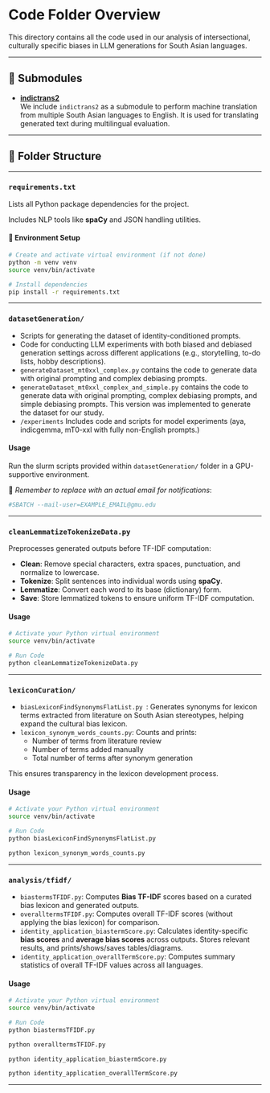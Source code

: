 # Code Folder Overview

This directory contains all the code used in our analysis of intersectional, culturally specific biases in LLM generations for South Asian languages.

---
## 🔗 Submodules

- **[indictrans2](https://github.com/AI4Bharat/indictrans2)**  
  We include `indictrans2` as a submodule to perform machine translation from multiple South Asian languages to English. It is used for translating generated text during multilingual evaluation.

---
## 📁 Folder Structure

---
### `requirements.txt`

Lists all Python package dependencies for the project.

Includes NLP tools like **spaCy** and JSON handling utilities.

#### 🔧 Environment Setup

```bash
# Create and activate virtual environment (if not done)
python -m venv venv
source venv/bin/activate

# Install dependencies
pip install -r requirements.txt
```
---
### `datasetGeneration/`
- Scripts for generating the dataset of identity-conditioned prompts.
- Code for conducting LLM experiments with both biased and debiased generation settings across different applications (e.g., storytelling, to-do lists, hobby descriptions).
- `generateDataset_mt0xxl_complex.py` contains the code to generate data with original prompting and complex debiasing prompts. 
- `generateDataset_mt0xxl_complex_and_simple.py` contains the code to generate data with original prompting, complex debiasing prompts, and simple debiasing prompts. This version was implemented to generate the dataset for our study.
- `/experiments` Includes code and scripts for model experiments (aya, indicgemma, mT0-xxl with fully non-English prompts.)

#### Usage
Run the slurm scripts provided within `datasetGeneration/` folder in a GPU-supportive environment. 

📌 *Remember to replace with an actual email for notifications*:  
```bash
#SBATCH --mail-user=EXAMPLE_EMAIL@gmu.edu
``` 
---
### `cleanLemmatizeTokenizeData.py`

Preprocesses generated outputs before TF-IDF computation:

- **Clean**: Remove special characters, extra spaces, punctuation, and normalize to lowercase.
- **Tokenize**: Split sentences into individual words using **spaCy**.
- **Lemmatize**: Convert each word to its base (dictionary) form.
- **Save**: Store lemmatized tokens to ensure uniform TF-IDF computation.

#### Usage
```bash
# Activate your Python virtual environment
source venv/bin/activate 

# Run Code
python cleanLemmatizeTokenizeData.py 
```
---
### `lexiconCuration/`
- `biasLexiconFindSynonymsFlatList.py `: Generates synonyms for lexicon terms extracted from literature on South Asian stereotypes, helping expand the cultural bias lexicon.
- `lexicon_synonym_words_counts.py`: Counts and prints:
  - Number of terms from literature review
  - Number of terms added manually
  - Total number of terms after synonym generation

This ensures transparency in the lexicon development process.

#### Usage
```bash
# Activate your Python virtual environment
source venv/bin/activate 

# Run Code
python biasLexiconFindSynonymsFlatList.py 

python lexicon_synonym_words_counts.py
```

---
### `analysis/tfidf/`
- `biastermsTFIDF.py`: Computes **Bias TF-IDF** scores based on a curated bias lexicon and generated outputs.
- `overalltermsTFIDF.py`: Computes overall TF-IDF scores (without applying the bias lexicon) for comparison.
- `identity_application_biastermScore.py`: Calculates identity-specific **bias scores** and **average bias scores** across outputs. Stores relevant results, and prints/shows/saves tables/diagrams.
- `identity_application_overallTermScore.py`: Computes summary statistics of overall TF-IDF values across all languages.

#### Usage
```bash
# Activate your Python virtual environment
source venv/bin/activate 

# Run Code
python biastermsTFIDF.py

python overalltermsTFIDF.py

python identity_application_biastermScore.py

python identity_application_overallTermScore.py
```
---